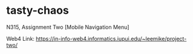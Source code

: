 # tasty-chaos
 N315, Assignment Two [Mobile Navigation Menu]

Web4 Link:  https://in-info-web4.informatics.iupui.edu/~leemike/project-two/
